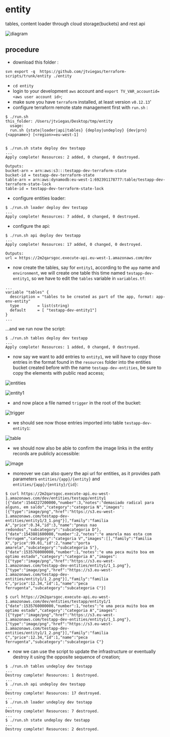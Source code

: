 # entity
tables, content loader through cloud storage(buckets) and rest api

![diagram][diagram]

## procedure
* download this folder :
```
svn export -q  https://github.com/jtviegas/terraform-scripts/trunk/entity ./entity
```
* `cd entity`
* login to your development `aws` account and `export TV_VAR_accountid=<aws user account id>`;
* make sure you have `terraform` installed, at least version `v0.12.13`'
* configure terraform remote state management first with `run.sh` : 
```
$ ./run.sh
this_folder: /Users/jtviegas/Desktop/tmp/entity
  usage:
  run.sh {state|loader|api|tables} {deploy|undeploy} {dev|pro} {<appname>} [<region>=eu-west-1]


$ ./run.sh state deploy dev testapp
...
Apply complete! Resources: 2 added, 0 changed, 0 destroyed.

Outputs:
bucket-arn = arn:aws:s3:::testapp-dev-terraform-state
bucket-id = testapp-dev-terraform-state
table-arn = arn:aws:dynamodb:eu-west-1:692391178777:table/testapp-dev-terraform-state-lock
table-id = testapp-dev-terraform-state-lock
```
* configure entities loader: 
```
$ ./run.sh loader deploy dev testapp
...
Apply complete! Resources: 7 added, 0 changed, 0 destroyed.
```
* configure the api:
```
$ ./run.sh api deploy dev testapp
...
Apply complete! Resources: 17 added, 0 changed, 0 destroyed.

Outputs:
url = https://2m2qarsgoc.execute-api.eu-west-1.amazonaws.com/dev
```
* now create the tables, say for `entity1`, according to the `app` name and `environment`, 
we will create one table this time named `testapp-dev-entity1`, so we have to edit the `tables` variable in `variables.tf`:
```
...
variable "tables" {
  description = "tables to be created as part of the app, format: app-env-entity"
  type        = list(string)
  default     = [ "testapp-dev-entity1"]
}
...
```
...and we run now the script:
```
$ ./run.sh tables deploy dev testapp
...
Apply complete! Resources: 1 added, 0 changed, 0 destroyed.
```
* now say we want to add entries to `entity1`, we will have to copy those entries in the format 
found in the `resources` folder into the entities bucket created before with the name `testapp-dev-entities`, 
be sure to copy the elements with public read access;

![entities][entities]

![entity1][entity1]

* and now place a file named `trigger` in the root of the bucket:

![trigger][trigger]

* we should see now those entries imported into table `testapp-dev-entity1`:

![table][table]

* we should now also be able to confirm the image links in the entity records are publicly accessible:

![image][image]


* moreover we can also query the api url for entities, as it provides path parameters `entities/{app}/{entity}` and `entities/{app}/{entity}/{id}`:
```
$ curl https://2m2qarsgoc.execute-api.eu-west-1.amazonaws.com/dev/entities/testapp/entity1
[{"date":1544227200000,"number":3,"notes":"demasiado radical para alguns, em saldo","category":"categoria N","images":[{"type":"image/png","href":"https://s3.eu-west-1.amazonaws.com/testapp-dev-entities/entity1/3_1.png"}],"family":"familia A","price":0.34,"id":3,"name":"pneus nao redondos","subcategory":"subcategoria D"},{"date":1543881600000,"number":2,"notes":"e amarela mas esta com ferrugem","category":"categoria V","images":[],"family":"familia X","price":99.01,"id":2,"name":"porta amarela","subcategory":"subcategoria S"},{"date":1535760000000,"number":1,"notes":"e uma peca muito boa em optimo estado","category":"categoria A","images":[{"type":"image/png","href":"https://s3.eu-west-1.amazonaws.com/testapp-dev-entities/entity1/1_1.png"},{"type":"image/png","href":"https://s3.eu-west-1.amazonaws.com/testapp-dev-entities/entity1/1_2.png"}],"family":"familia C","price":12.34,"id":1,"name":"peca ferrugenta","subcategory":"subcategoria C"}]

$ curl https://2m2qarsgoc.execute-api.eu-west-1.amazonaws.com/dev/entities/testapp/entity1/1
{"date":1535760000000,"number":1,"notes":"e uma peca muito boa em optimo estado","category":"categoria A","images":[{"type":"image/png","href":"https://s3.eu-west-1.amazonaws.com/testapp-dev-entities/entity1/1_1.png"},{"type":"image/png","href":"https://s3.eu-west-1.amazonaws.com/testapp-dev-entities/entity1/1_2.png"}],"family":"familia C","price":12.34,"id":1,"name":"peca ferrugenta","subcategory":"subcategoria C"}
```

* now we can use the script to update the infrastructure or eventually destroy it using the opposite sequence of creation;

```
$ ./run.sh tables undeploy dev testapp
...
Destroy complete! Resources: 1 destroyed.
...
$ ./run.sh api undeploy dev testapp
...
Destroy complete! Resources: 17 destroyed.
...
$ ./run.sh loader undeploy dev testapp
...
Destroy complete! Resources: 7 destroyed.
...
$ ./run.sh state undeploy dev testapp
...
Destroy complete! Resources: 2 destroyed.
```

[entities]: assets/entities.png "entities"
[entity1]: assets/entity1.png "entity1"
[trigger]: assets/trigger.png "trigger"
[table]: assets/table.png "table"
[trigger]: assets/trigger.png "trigger"
[image]: assets/image.png "image"
[diagram]: assets/diagram.png "diagram"

